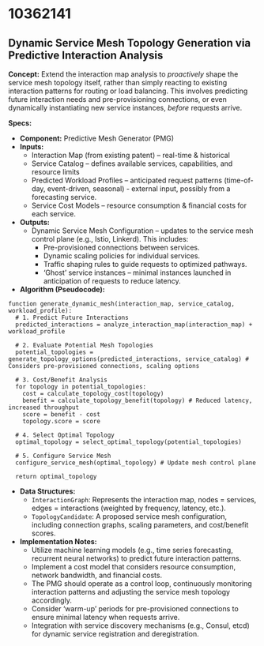 # 10362141

## Dynamic Service Mesh Topology Generation via Predictive Interaction Analysis

**Concept:** Extend the interaction map analysis to *proactively* shape the service mesh topology itself, rather than simply reacting to existing interaction patterns for routing or load balancing. This involves predicting future interaction needs and pre-provisioning connections, or even dynamically instantiating new service instances, *before* requests arrive.

**Specs:**

*   **Component:** Predictive Mesh Generator (PMG)
*   **Inputs:**
    *   Interaction Map (from existing patent) – real-time & historical
    *   Service Catalog – defines available services, capabilities, and resource limits
    *   Predicted Workload Profiles – anticipated request patterns (time-of-day, event-driven, seasonal) - external input, possibly from a forecasting service.
    *   Service Cost Models – resource consumption & financial costs for each service.
*   **Outputs:**
    *   Dynamic Service Mesh Configuration – updates to the service mesh control plane (e.g., Istio, Linkerd). This includes:
        *   Pre-provisioned connections between services.
        *   Dynamic scaling policies for individual services.
        *   Traffic shaping rules to guide requests to optimized pathways.
        *   ‘Ghost’ service instances – minimal instances launched in anticipation of requests to reduce latency.
*   **Algorithm (Pseudocode):**

```
function generate_dynamic_mesh(interaction_map, service_catalog, workload_profile):
  # 1. Predict Future Interactions
  predicted_interactions = analyze_interaction_map(interaction_map) + workload_profile

  # 2. Evaluate Potential Mesh Topologies
  potential_topologies = generate_topology_options(predicted_interactions, service_catalog) # Considers pre-provisioned connections, scaling options

  # 3. Cost/Benefit Analysis
  for topology in potential_topologies:
    cost = calculate_topology_cost(topology)
    benefit = calculate_topology_benefit(topology) # Reduced latency, increased throughput
    score = benefit - cost
    topology.score = score

  # 4. Select Optimal Topology
  optimal_topology = select_optimal_topology(potential_topologies)

  # 5. Configure Service Mesh
  configure_service_mesh(optimal_topology) # Update mesh control plane

  return optimal_topology
```

*   **Data Structures:**
    *   `InteractionGraph`: Represents the interaction map, nodes = services, edges = interactions (weighted by frequency, latency, etc.).
    *   `TopologyCandidate`: A proposed service mesh configuration, including connection graphs, scaling parameters, and cost/benefit scores.
*   **Implementation Notes:**
    *   Utilize machine learning models (e.g., time series forecasting, recurrent neural networks) to predict future interaction patterns.
    *   Implement a cost model that considers resource consumption, network bandwidth, and financial costs.
    *   The PMG should operate as a control loop, continuously monitoring interaction patterns and adjusting the service mesh topology accordingly.
    *   Consider ‘warm-up’ periods for pre-provisioned connections to ensure minimal latency when requests arrive.
    *   Integration with service discovery mechanisms (e.g., Consul, etcd) for dynamic service registration and deregistration.
